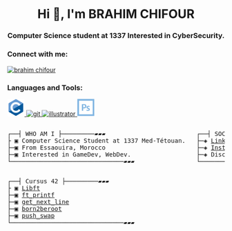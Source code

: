 <h1 align="center">Hi 👋, I'm BRAHIM CHIFOUR</h1>
<h3 align="center">Computer Science student at 1337 Interested in CyberSecurity.</h3>

<h3 align="left">Connect with me:</h3>
<p align="left">
<a href="https://linkedin.com/in/brahim chifour" target="blank"><img align="center" src="https://raw.githubusercontent.com/rahuldkjain/github-profile-readme-generator/master/src/images/icons/Social/linked-in-alt.svg" alt="brahim chifour" height="30" width="40" /></a>
</p>

<h3 align="left">Languages and Tools:</h3>
<p align="left"> <a href="https://www.cprogramming.com/" target="_blank" rel="noreferrer"> <img src="https://raw.githubusercontent.com/devicons/devicon/master/icons/c/c-original.svg" alt="c" width="40" height="40"/> </a> <a href="https://git-scm.com/" target="_blank" rel="noreferrer"> <img src="https://www.vectorlogo.zone/logos/git-scm/git-scm-icon.svg" alt="git" width="40" height="40"/> </a> <a href="https://www.adobe.com/in/products/illustrator.html" target="_blank" rel="noreferrer"> <img src="https://www.vectorlogo.zone/logos/adobe_illustrator/adobe_illustrator-icon.svg" alt="illustrator" width="40" height="40"/> </a> <a href="https://www.photoshop.com/en" target="_blank" rel="noreferrer"> <img src="https://raw.githubusercontent.com/devicons/devicon/master/icons/photoshop/photoshop-line.svg" alt="photoshop" width="40" height="40"/> </a> </p>

<pre>

┌──┤ WHO AM I ├─────────▰▰▰                         ┌──┤ SOCIAL MEDIA ├─────────▰▰▰
├ ▣ Computer Science Student at 1337 Med-Tétouan.   ├─◈ <a href="https://www.linkedin.com/in/brahim-chifour-639652239/" rel="nofollow">LinkedIn</a>
├─▣ From Essaouira, Morocco                         ├─◈ <a href="https://instagram.com/brahim_elallami?igshid=NTdlMDg3MTY=" rel="nofollow">Instagram</a>
├─▣ Interested in GameDev, WebDev.                  ├─◈ Discord: bchifour#4360
└───────────────────────────────▰▰▰                 └───────────────────────────────▰▰▰
</pre>

<pre>

┌──┤ Cursus 42 ├─────────▰▰▰                        
├ ▣ <a href="https://github.com/B-07brahim/Libft" rel="nofollow">Libft</a>   
├─▣ <a href="https://github.com/B-07brahim/printf" rel="nofollow">ft_printf</a>                        
├─▣ <a href="https://github.com/B-07brahim/printf" rel="nofollow">get_next_line</a>   
├─▣ <a href="https://github.com/B-07brahim/printf" rel="nofollow">born2beroot</a>  
├─▣ <a href="https://github.com/B-07brahim/push_swap" rel="nofollow">push_swap</a>  
└───────────────────────────────▰▰▰               
</pre>
